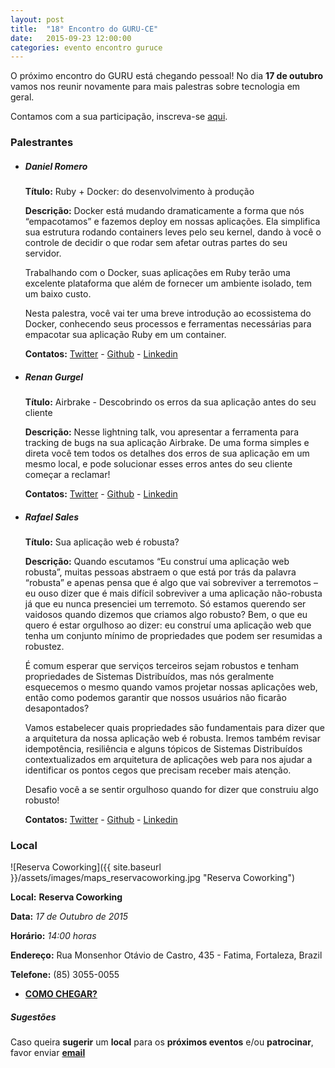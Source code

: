 ```yaml
---
layout: post
title:  "18° Encontro do GURU-CE"
date:   2015-09-23 12:00:00
categories: evento encontro guruce
---
```


O próximo encontro do GURU está chegando pessoal! No dia **17 de outubro** vamos nos reunir novamente para mais palestras sobre tecnologia em geral.

Contamos com a sua participação, inscreva-se [aqui](http://even.tc/18o-encontro-do-guru-ce).


### Palestrantes

- ##### Daniel Romero
    __Título:__ Ruby + Docker: do desenvolvimento à produção

    __Descrição:__  Docker está mudando dramaticamente a forma que nós “empacotamos” e fazemos deploy em nossas aplicações. Ela simplifica sua estrutura rodando containers leves pelo seu kernel, dando à você o controle de decidir o que rodar sem afetar outras partes do seu servidor.
    
    Trabalhando com o Docker, suas aplicações em Ruby terão uma excelente plataforma que além de fornecer um ambiente isolado, tem um baixo custo.
                    
    Nesta palestra, você vai ter uma breve introdução ao ecossistema do Docker, conhecendo seus processos e ferramentas necessárias para empacotar sua aplicação Ruby em um container.
  
    __Contatos:__ [Twitter](https://twitter.com/infoslack) - [Github](https://github.com/infoslack) - [Linkedin](https://www.linkedin.com/in/infoslack)

- ##### Renan Gurgel
    __Título:__ Airbrake - Descobrindo os erros da sua aplicação antes do seu cliente

    __Descrição:__ Nesse lightning talk, vou apresentar a ferramenta para tracking de bugs na sua aplicação Airbrake. De uma forma simples e direta você tem todos os detalhes dos erros de sua aplicação em um mesmo local, e pode solucionar esses erros antes do seu cliente começar a reclamar!

    __Contatos:__ [Twitter](https://twitter.com/gurgelrenan) - [Github](https://github.com/gurgelrenan) - [Linkedin](https://www.linkedin.com/in/gurgelrenan)

- ##### Rafael Sales
    __Título:__  Sua aplicação web é robusta? 

    __Descrição:__ Quando escutamos “Eu construí uma aplicação web robusta”, muitas pessoas abstraem o que está por trás da palavra “robusta” e apenas pensa que é algo que vai sobreviver a terremotos – eu ouso dizer que é mais difícil sobreviver a uma aplicação não-robusta já que eu nunca presenciei um terremoto. Só estamos querendo ser vaidosos quando dizemos que criamos algo robusto? Bem, o que eu quero é estar orgulhoso ao dizer: eu construí uma aplicação web que tenha um conjunto mínimo de propriedades que podem ser resumidas a robustez.
    
    É comum esperar que serviços terceiros sejam robustos e tenham propriedades de Sistemas Distribuídos, mas nós geralmente esquecemos o mesmo quando vamos projetar nossas aplicações web, então como podemos garantir que nossos usuários não ficarão desapontados?
    
    Vamos estabelecer quais propriedades são fundamentais para dizer que a arquitetura da nossa aplicação web é robusta. Iremos também revisar idempotência, resiliência e alguns tópicos de Sistemas Distribuídos contextualizados em arquitetura de aplicações web para nos ajudar a identificar os pontos cegos que precisam receber mais atenção.
    
    Desafio você a se sentir orgulhoso quando for dizer que construiu algo robusto!
                   
    __Contatos:__ [Twitter](https://twitter.com/rafaelsales) - [Github](https://github.com/RafaelSales) - [Linkedin](https://br.linkedin.com/in/rafasales/pt)


### Local

![Reserva Coworking]({{ site.baseurl }}/assets/images/maps_reservacoworking.jpg "Reserva Coworking")

__Local:__ __Reserva Coworking__

__Data:__ _17 de Outubro de 2015_

__Horário:__ _14:00 horas_

__Endereço:__ Rua Monsenhor Otávio de Castro, 435 - Fatima, Fortaleza, Brazil

__Telefone:__ (85) 3055-0055

* __[COMO CHEGAR?](https://www.google.com.br/maps/dir/''/reserva+coworking/@-3.7463338,-38.6009043,12z/data=!3m1!4b1!4m8!4m7!1m0!1m5!1m1!1s0x7c7491dff6ec74d:0x7819d565e799a88e!2m2!1d-38.5270867!2d-3.7463369)__


##### Sugestões

Caso queira __sugerir__ um __local__ para os __próximos eventos__ e/ou __patrocinar__, favor enviar __[email](mailto:%66%69%6C%69%70%65%62%61%72%63%6F%73%40%67%6D%61%69%6C%2E%63%6F%6D%2C%68%65%72%6D%69%6E%69%6F%63%65%73%61%72%40%67%6D%61%69%6C%2E%63%6F%6D)__
